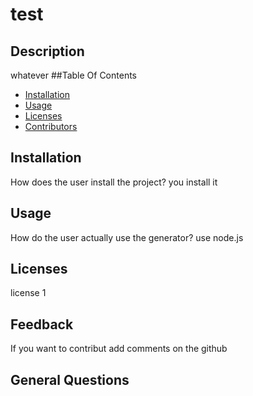 
  
  
  # test

  ## Description
  whatever
##Table Of Contents
  * [Installation](#installation)
  * [Usage](#usage)
  * [Licenses](#licenses)
  * [Contributors](#contributors)

  ## Installation 
  How does the user install the project?
  you install it 
  ## Usage 
  How do the user actually use the generator?
  use node.js 
  ## Licenses
  license 1
  ## Feedback
  If you want to contribut
  add comments on the github
  ## General Questions

